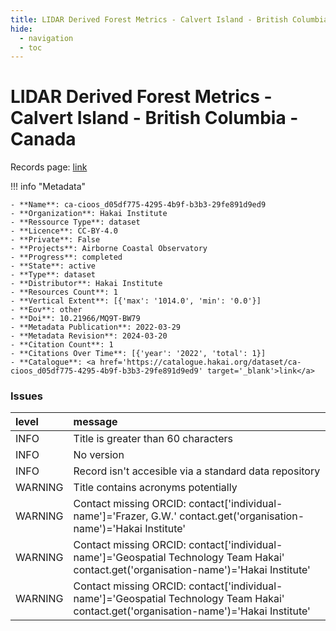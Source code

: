 ```yaml
---
title: LIDAR Derived Forest Metrics - Calvert Island - British Columbia - Canada
hide:
  - navigation
  - toc
---
```


# LIDAR Derived Forest Metrics - Calvert Island - British Columbia - Canada

Records page: <a href='https://catalogue.hakai.org/dataset/ca-cioos_d05df775-4295-4b9f-b3b3-29fe891d9ed9' target='_blank'>link</a>

<div id='map'></div>

!!! info "Metadata"
    
    - **Name**: ca-cioos_d05df775-4295-4b9f-b3b3-29fe891d9ed9 
    - **Organization**: Hakai Institute 
    - **Ressource Type**: dataset 
    - **Licence**: CC-BY-4.0 
    - **Private**: False 
    - **Projects**: Airborne Coastal Observatory 
    - **Progress**: completed 
    - **State**: active 
    - **Type**: dataset 
    - **Distributor**: Hakai Institute 
    - **Resources Count**: 1 
    - **Vertical Extent**: [{'max': '1014.0', 'min': '0.0'}] 
    - **Eov**: other 
    - **Doi**: 10.21966/MQ9T-BW79 
    - **Metadata Publication**: 2022-03-29 
    - **Metadata Revision**: 2024-03-20 
    - **Citation Count**: 1 
    - **Citations Over Time**: [{'year': '2022', 'total': 1}] 
    - **Catalogue**: <a href='https://catalogue.hakai.org/dataset/ca-cioos_d05df775-4295-4b9f-b3b3-29fe891d9ed9' target='_blank'>link</a> 

### Issues

| level   | message                                                                                                                                 |
|:--------|:----------------------------------------------------------------------------------------------------------------------------------------|
| INFO    | Title is greater than 60 characters                                                                                                     |
| INFO    | No version                                                                                                                              |
| INFO    | Record isn't accesible via a standard data repository                                                                                   |
| WARNING | Title contains acronyms potentially                                                                                                     |
| WARNING | Contact missing ORCID: contact['individual-name']='Frazer, G.W.' contact.get('organisation-name')='Hakai Institute'                     |
| WARNING | Contact missing ORCID: contact['individual-name']='Geospatial Technology Team Hakai' contact.get('organisation-name')='Hakai Institute' |
| WARNING | Contact missing ORCID: contact['individual-name']='Geospatial Technology Team Hakai' contact.get('organisation-name')='Hakai Institute' |

<script>
   document.addEventListener("DOMContentLoaded", function() {
    var map = L.map('map').setView([51.505, -125.09], 5);
    L.tileLayer('https://tile.openstreetmap.org/{z}/{x}/{y}.png', {
        maxZoom: 19,
        attribution: '&copy; <a href="http://www.openstreetmap.org/copyright">OpenStreetMap</a>'
    }).addTo(map);
    var geojsonFeature = {
        "type": "Feature",
        "properties": {
            "name" : "LIDAR Derived Forest Metrics - Calvert Island - British Columbia - Canada"
        },
        "geometry": {'type': 'Polygon', 'coordinates': [[[-128.21777349337933, 51.412912129355306], [-127.82775884494184, 51.412912129355306], [-127.82775884494184, 51.74403752566786], [-128.21777349337933, 51.74403752566786], [-128.21777349337933, 51.412912129355306]]]}
    }
    L.geoJSON(geojsonFeature).addTo(map);
   })
</script>